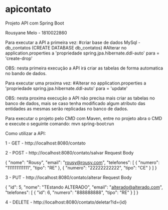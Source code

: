 # apicontato
Projeto API com Spring Boot 




Rousyane Melo - 1810022860



Para executar a API a primeira vez:
#criar base de dados MySql - db_contatos (CREATE DATABASE db_contatos)
#Alterar no application.properties a 'propriedade spring.jpa.hibernate.ddl-auto' para = 'create-drop'

OBS: nesta primeira execução a API irá criar as tabelas de forma automatica no bando de dados.

Para executar uma proxima vez:
#Alterar no application.properties a 'propriedade spring.jpa.hibernate.ddl-auto' para = 'update'

OBS: nesta proxima execução a API não precisa mais criar as tabelas no banco de dados, mais se caso tenha modificado algum atributo 
das entidades as mesmas serão replicadas no banco de dados.

Para executar o projeto pelo CMD com Maven, entre no projeto abra o CMD e execute o seguinte comando:
mvn spring-boot:run

Como utilizar a API:

1 - GET - http://localhost:8080/contato

2 - POST - http://localhost:8080/contato/salvar
Request Body

{
        "nome": "Rousy",
        "email": "rousy@rousy.com",
        "telefones": [
            {
                "numero": "111111111111",
                "tipo": "RE"
            },
             {
                "numero": "22222222222",
                "tipo": "CE"
            }
        ]
}

3 - PUT -  http://localhost:8080/contato/alterar
Request Body

 {
        "id": 5,
        "nome": "TEstando ALTERADO",
        "email": "alterado@alterado.com",
        "telefones": [
            {
                "id": 6,
                "numero": "888888888",
                "tipo": "RE"
            }
        ]
}

4 - DELETE - http://localhost:8080/contato/deletar?id={id}
 
